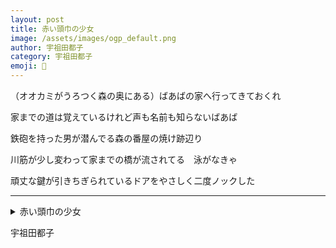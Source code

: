 ```yaml
---
layout: post
title: 赤い頭巾の少女
image: /assets/images/ogp_default.png
author: 宇祖田都子
category: 宇祖田都子
emoji: 🎈
---
```


<div class="tanka-area"><div class="tanka">
<p>（オオカミがうろつく森の奥にある）ばあばの家へ行ってきておくれ</p>
<p>家までの道は覚えているけれど声も名前も知らないばあば</p>
<p>鉄砲を持った男が潜んでる森の番屋の焼け跡辺り</p>
<p>川筋が少し変わって家までの橋が流されてる　泳がなきゃ</p>
<p>頑丈な鍵が引きちぎられているドアをやさしく二度ノックした</p></div></div>

---

<details><summary>赤い頭巾の少女</summary>
（オオカミがうろつく森の奥にある）ばあばの家へ行ってきておくれ<br />
家までの道は覚えているけれど声も名前も知らないばあば<br />
鉄砲を持った男が潜んでる森の番屋の焼け跡辺り<br />
川筋が少し変わって家までの橋が流されてる　泳がなきゃ<br />
頑丈な鍵が引きちぎられているドアをやさしく二度ノックした<br />
<br />
</details>

宇祖田都子
